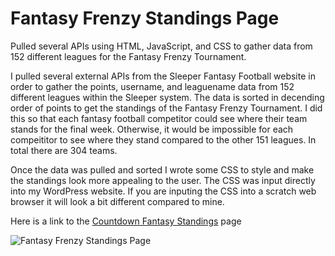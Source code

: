 # Fantasy Frenzy Standings Page
Pulled several APIs using HTML, JavaScript, and CSS to gather data from 152 different leagues for the Fantasy Frenzy Tournament.

I pulled several external APIs from the Sleeper Fantasy Football website in order to gather the points, username, and leaguename data from 152 different leagues within the Sleeper system. The data is sorted in decending order of points to get the standings of the Fantasy Frenzy Tournament. I did this so that each fantasy football competitor could see where their team stands for the final week. Otherwise, it would be impossible for each compeititor to see where they stand compared to the other 151 leagues. In total there are 304 teams. 

Once the data was pulled and sorted I wrote some CSS to style and make the standings look more appealing to the user. The CSS was input directly into my WordPress website. If you are inputing the CSS into a scratch web browser it will look a bit different compared to mine.

Here is a link to the [Countdown Fantasy Standings](https://countdownfantasy.com/standings/) page

<img alt="Fantasy Frenzy Standings Page" src="https://i.imgur.com/TJltn0H.png" />
